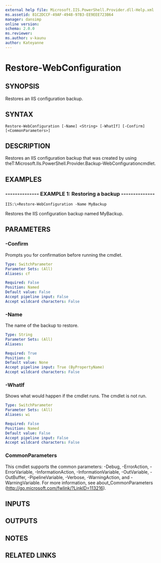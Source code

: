 ```yaml
---
external help file: Microsoft.IIS.PowerShell.Provider.dll-Help.xml
ms.assetid: 81C2DCCF-49AF-4948-97B3-EE9EEE723B64
manager: dansimp
online version: 
schema: 2.0.0
ms.reviewer:
ms.author: v-kaunu
author: Kateyanne
---
```


# Restore-WebConfiguration

## SYNOPSIS
Restores an IIS configuration backup.

## SYNTAX

```
Restore-WebConfiguration [-Name] <String> [-WhatIf] [-Confirm] [<CommonParameters>]
```

## DESCRIPTION
Restores an IIS configuration backup that was created by using theT:Microsoft.IIs.PowerShell.Provider.Backup-WebConfigurationcmdlet.

## EXAMPLES

### -------------- EXAMPLE 1: Restoring a backup --------------
```
IIS:\>Restore-WebConfiguration -Name MyBackup
```

Restores the IIS configuration backup named MyBackup.

## PARAMETERS

### -Confirm
Prompts you for confirmation before running the cmdlet.

```yaml
Type: SwitchParameter
Parameter Sets: (All)
Aliases: cf

Required: False
Position: Named
Default value: False
Accept pipeline input: False
Accept wildcard characters: False
```

### -Name
The name of the backup to restore.

```yaml
Type: String
Parameter Sets: (All)
Aliases: 

Required: True
Position: 0
Default value: None
Accept pipeline input: True (ByPropertyName)
Accept wildcard characters: False
```

### -WhatIf
Shows what would happen if the cmdlet runs.
The cmdlet is not run.

```yaml
Type: SwitchParameter
Parameter Sets: (All)
Aliases: wi

Required: False
Position: Named
Default value: False
Accept pipeline input: False
Accept wildcard characters: False
```

### CommonParameters
This cmdlet supports the common parameters: -Debug, -ErrorAction, -ErrorVariable, -InformationAction, -InformationVariable, -OutVariable, -OutBuffer, -PipelineVariable, -Verbose, -WarningAction, and -WarningVariable. For more information, see about_CommonParameters (http://go.microsoft.com/fwlink/?LinkID=113216).

## INPUTS

## OUTPUTS

## NOTES

## RELATED LINKS

